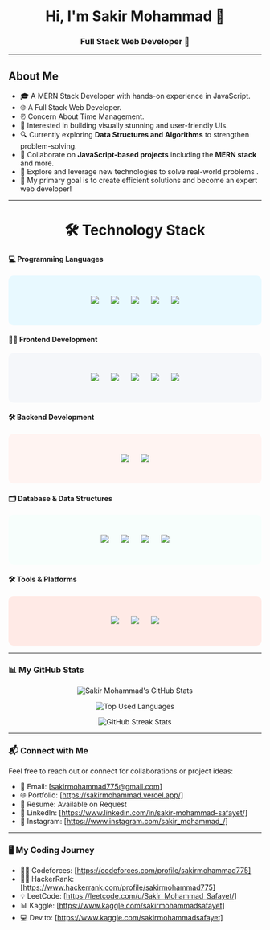 <!-- Header -->
<div><h1 align="center">Hi, I'm Sakir Mohammad 👋</h1>
<h3 align="center">Full Stack Web Developer 🚀</h3>
</div>

---

## About Me 

- 🎓 A MERN Stack Developer with hands-on experience in JavaScript.   
- 🌐 A Full Stack Web Developer.
- ⏰ Concern About Time Management.
- 🎨 Interested in building visually stunning and user-friendly UIs.  
- 🔍 Currently exploring **Data Structures and Algorithms** to strengthen problem-solving.  
- 🤝 Collaborate on **JavaScript-based projects** including the **MERN stack** and more.
- 🌟 Explore and leverage new technologies to solve real-world problems .
-  💼 My primary goal is to create efficient solutions and become an expert web developer!
  

---

<h1 align="center"> 🛠️ Technology Stack </h1>  

#### 💻 **Programming Languages**  
<div align="center" style="background-color:#e8f9ff;padding:30px;border-radius:10px;">  
  <img src="https://img.shields.io/badge/C%20-%2300599C.svg?style=for-the-badge&logo=c&logoColor=white" style="margin:10px;" />  
  <img src="https://img.shields.io/badge/C++%20-%2300599C.svg?style=for-the-badge&logo=c%2B%2B&logoColor=white" style="margin:10px;" />  
  <img src="https://img.shields.io/badge/JavaScript-%23F7DF1E.svg?style=for-the-badge&logo=javascript&logoColor=black" style="margin:10px;" />  
  <img src="https://img.shields.io/badge/TypeScript-%233178C6.svg?style=for-the-badge&logo=typescript&logoColor=white" style="margin:10px;" />  
  <img src="https://img.shields.io/badge/Python-%233776AB.svg?style=for-the-badge&logo=python&logoColor=white" style="margin:10px;" />  
</div>  


#### 👨‍🎨 **Frontend Development**  
<div align="center" style="background-color:#f5f7fa;padding:30px;border-radius:10px;">  
  <img src="https://img.shields.io/badge/HTML5-%23E34F26.svg?style=for-the-badge&logo=html5&logoColor=white" style="margin:10px;" />  
  <img src="https://img.shields.io/badge/CSS3-%231572B6.svg?style=for-the-badge&logo=css3&logoColor=white" style="margin:10px;" />  
  <img src="https://img.shields.io/badge/Bootstrap-%23563D7C.svg?style=for-the-badge&logo=bootstrap&logoColor=white" style="margin:10px;" />  
  <img src="https://img.shields.io/badge/TailwindCSS-%2338B2AC.svg?style=for-the-badge&logo=tailwind-css&logoColor=white" style="margin:10px;" />  
  <img src="https://img.shields.io/badge/ReactJS-%2361DAFB.svg?style=for-the-badge&logo=react&logoColor=black" style="margin:10px;" />  
</div>  

#### 🛠️ **Backend Development**  
<div align="center" style="background-color:#fff4f2;padding:30px;border-radius:10px;">  
  <img src="https://img.shields.io/badge/Node.js-%23339933.svg?style=for-the-badge&logo=node.js&logoColor=white" style="margin:10px;" />  
  <img src="https://img.shields.io/badge/Express.js-%23000000.svg?style=for-the-badge&logo=express&logoColor=white" style="margin:10px;" />  
</div>  

#### 🗂️ **Database & Data Structures**  
<div align="center" style="background-color:#f7fefc;padding:30px;border-radius:10px;">  
  <img src="https://img.shields.io/badge/MongoDB-%2347A248.svg?style=for-the-badge&logo=mongodb&logoColor=white" style="margin:10px;" />  
  <img src="https://img.shields.io/badge/MySQL-%234479A1.svg?style=for-the-badge&logo=mysql&logoColor=white" style="margin:10px;" />  
  <img src="https://img.shields.io/badge/Data%20Structures-%23246F23.svg?style=for-the-badge&logo=algolia&logoColor=white" style="margin:10px;" />  
  <img src="https://img.shields.io/badge/Algorithms-%23255355.svg?style=for-the-badge&logo=codeforces&logoColor=white" style="margin:10px;" />  
</div>  


#### 🛠️ **Tools & Platforms**  
<div align="center" style="background-color:#ffeae6;padding:30px;border-radius:10px;">  
  <img src="https://img.shields.io/badge/Firebase-%23FFCA28.svg?style=for-the-badge&logo=firebase&logoColor=black" style="margin:10px;" />  
  <img src="https://img.shields.io/badge/Slack-%234A154B.svg?style=for-the-badge&logo=slack&logoColor=white" style="margin:10px;" />  
  <img src="https://img.shields.io/badge/Notion-%23000000.svg?style=for-the-badge&logo=notion&logoColor=white" style="margin:10px;" />  
</div>  

---  

### 📊 My GitHub Stats

<p align="center">
  <img align="center" src="https://github-readme-stats.vercel.app/api?username=sakirmohammad775&show_icons=true&theme=radical&count_private=true" alt="Sakir Mohammad's GitHub Stats" />
</p>

<p align="center">
  <img align="center" src="https://github-readme-stats.vercel.app/api/top-langs/?username=sakirmohammad775&layout=compact&theme=radical" alt="Top Used Languages" />
</p>

<p align="center">
  <img src="https://github-readme-streak-stats.herokuapp.com/?user=sakirmohammad775&theme=radical" alt="GitHub Streak Stats" />
</p>

---

### 📬 Connect with Me  
Feel free to reach out or connect for collaborations or project ideas:  

- 📧 Email: [sakirmohammad775@gmail.com] 
- 🌐 Portfolio: [https://sakirmohammad.vercel.app/]  
- 📄 Resume: Available on Request  
- 💼 LinkedIn: [https://www.linkedin.com/in/sakir-mohammad-safayet/]  
- 📸 Instagram: [https://www.instagram.com/sakir_mohammad_/] 


---

### 🖥️ My Coding Journey

- 🧑‍💻 Codeforces: [https://codeforces.com/profile/sakirmohammad775]
- 🧑‍💻 HackerRank: [https://www.hackerrank.com/profile/sakirmohammad775]
- 💡 LeetCode: [https://leetcode.com/u/Sakir_Mohammad_Safayet/]
- 📊 Kaggle: [https://www.kaggle.com/sakirmohammadsafayet]
- 💻 Dev.to: [https://www.kaggle.com/sakirmohammadsafayet]
